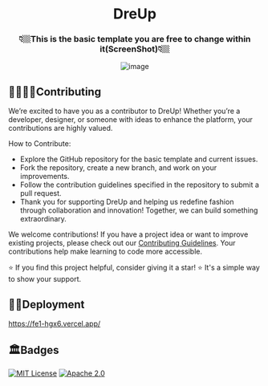 <div align="center">
  <h1 align="center">DreUp</h1>
<h3>👇🏼This is the basic template you are free to change within it(ScreenShot)👇🏼</h3>

![image](https://github.com/user-attachments/assets/92a6ca56-0a5c-4c92-a3a1-4da6f10ca0d4)

</div>



## 🫱🏼‍🫲🏼Contributing

We’re excited to have you as a contributor to DreUp! Whether you’re a developer, designer, or someone with ideas to enhance the platform, your contributions are highly valued.

How to Contribute:

- Explore the GitHub repository for the basic template and current issues.
- Fork the repository, create a new branch, and work on your improvements.
- Follow the contribution guidelines specified in the repository to submit a pull request.
- Thank you for supporting DreUp and helping us redefine fashion through collaboration and innovation! Together, we can build something extraordinary.


We welcome contributions! If you have a project idea or want to improve existing projects, please check out our [Contributing Guidelines](.github/CONTRIBUTION.md). Your contributions help make learning to code more accessible.

⭐ If you find this project helpful, consider giving it a star! ⭐ It's a simple way to show your support.

## 🔗🔗Deployment
https://fe1-hgx6.vercel.app/ 

## 🏛️Badges

[![MIT License](https://img.shields.io/badge/License-MIT-green.svg)](https://choosealicense.com/licenses/mit/)
[![Apache 2.0](https://img.shields.io/badge/Apache-2.0-purple.svg)](https://choosealicense.com/licenses/apache-2.0/)


